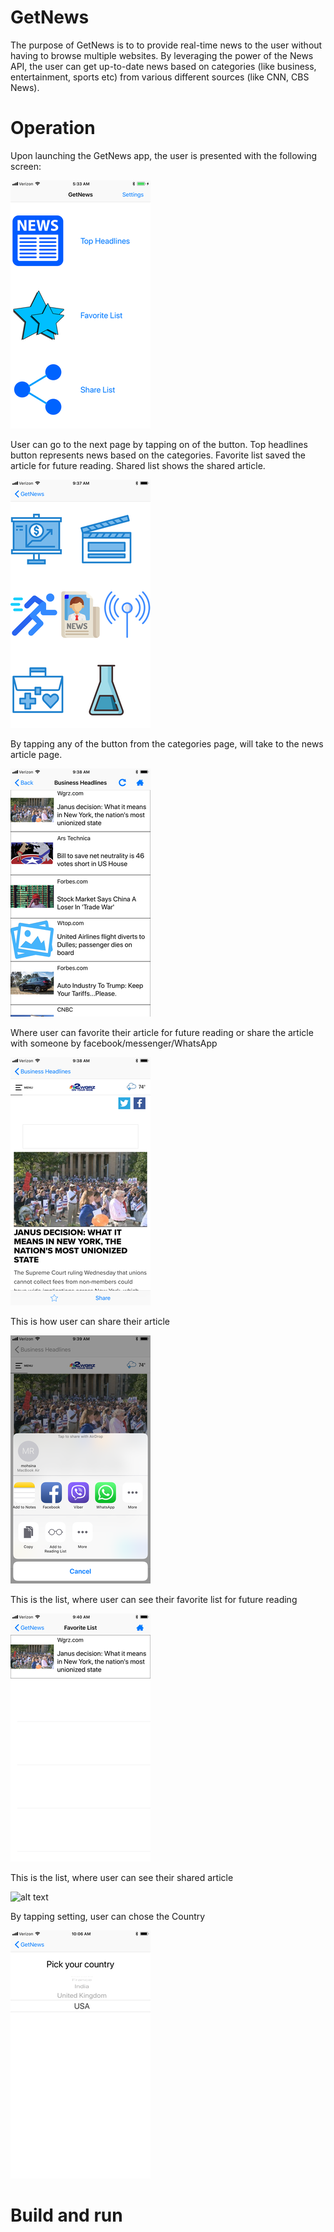 # GetNews
The purpose of GetNews is to to provide real-time news to the user without having to browse multiple websites. By leveraging the power of the News API, the user can get up-to-date news based on categories (like business, entertainment, sports etc) from various different sources (like CNN, CBS News).


# Operation
Upon launching the GetNews app, the user is presented with the following screen:


![alt text](https://github.com/MohsinaRahman/GetNews/blob/master/initial_screen.png "Initial Screen")

User can go to the next page by tapping on of the button. Top headlines button represents news based on the categories. Favorite list saved the article for future reading. Shared list shows the shared article.


![alt text](https://github.com/MohsinaRahman/GetNews/blob/master/news_categories.png "News Categories")

By tapping any of the button from the categories page, will take to the news article page.


![alt text](https://github.com/MohsinaRahman/GetNews/blob/master/articles_categories.png "Articles Categories")

Where user can favorite their article for future reading or share the article with someone by facebook/messenger/WhatsApp


![alt text](https://github.com/MohsinaRahman/GetNews/blob/master/actual_article.png "Actual Article")

This is how user can share their article


![alt text](https://github.com/MohsinaRahman/GetNews/blob/master/sharing_page.png "Sharing Page")

This is the list, where user can see their favorite list for future reading


![alt text](https://github.com/MohsinaRahman/GetNews/blob/master/favorite_list.png "Favorite List")

This is the list, where user can see their shared article


![alt text](https://github.com/MohsinaRahman/GetNews/blob/master/shared_list.png "Shared List")

By tapping setting, user can chose the Country


![alt text](https://github.com/MohsinaRahman/GetNews/blob/master/setting_page.png "Setting Page")


# Build and run




